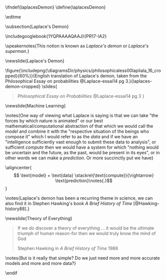 \ifndef{laplacesDemon}
\define{laplacesDemon}

\editme

\subsection{Laplace's Demon}

\includegooglebook{1YQPAAAAQAAJ}{PR17-IA2}


\speakernotes{This notion is known as *Laplace's demon* or *Laplace's superman*.}

\newslide{Laplace's Demon}

\figure{\includepng{\diagramsDir/physics/philosophicaless00lapliala_16_cropped}{60%}}{English translation of Laplace's demon, taken from the Philosophical Essay on probabilities @Laplace-essai14 pg 3.}{laplaces-demon-cropped}
\slides{
> *Philosophical Essay on Probabilities* @Laplace-essai14 pg 3
}

\newslide{Machine Learning}

\notes{One way of viewing what Laplace is saying is that we can take "the forces by which nature is animated" or our best mathematical/computational abstraction of that which we would call the *model* and combine it with the "respective situation of the beings who compose it" which I would refer to as the *data* and if we have an "intelligence sufficiently vast enough to submit these data to analysis", or sufficient *compute* then we would have a system for which "nothing would be uncertain and the future, as the past, would be present in its eyes", or in other words we can make a *prediction*. Or more succinctly put we have}

\aligncenter{
$$
\text{model} + \text{data} \stackrel{\text{compute}}{\rightarrow} \text{prediction}\notes{.}$$}

\notes{Laplace's demon has been a recurring theme in science, we can also find it in Stephen Hawking's book *A Brief History of Time* [@Hawking-history88].}

\newslide{Theory of Everything}

> If we do discover a theory of everything ... it would be the ultimate triumph of human reason-for then we would truly know the mind of God
>
> Stephen Hawking in *A Brief History of Time* 1988

\notes{But is it really that simple? Do we just need more and more accurate models and more and more data?}

\endif
